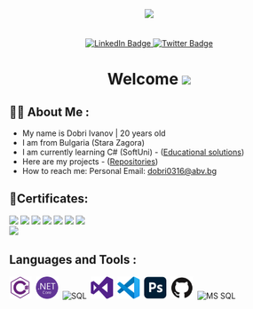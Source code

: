 <div id="header" align="center">
  <img src="https://cdn.discordapp.com/attachments/837093180783722536/1019666918602444850/laptop-illustration-2-removebg-preview.png" width="150"/>
  <div id="badges">
    <br></br>
  <a href="https://www.linkedin.com/in/dobri-ivanov/">
    <img src="https://img.shields.io/badge/LinkedIn-blue?style=for-the-badge&logo=linkedin&logoColor=white" alt="LinkedIn Badge"/>
  </a>
  <a href="https://twitter.com/dobri_iivanov">
    <img src="https://img.shields.io/badge/Twitter-blue?style=for-the-badge&logo=twitter&logoColor=white" alt="Twitter Badge"/>
  </a>
<h1 align="center" >
  Welcome
  <img src="https://media.giphy.com/media/hvRJCLFzcasrR4ia7z/giphy.gif" width="35px"/>
 </h1>
 </div>
</div>

## :man_technologist: About Me :
 - My name is Dobri Ivanov | 20 years old
 - I am from Bulgaria (Stara Zagora)
 - I am currently learning C# (SoftUni) - ([Educational solutions](https://github.com/dobri-ivanov/Coding-SoftUni-CSharp))
 - Here are my projects - ([Repositories](https://github.com/dobri-ivanov?tab=repositories))
 - How to reach me:  Personal Email: dobri0316@abv.bg

## 📑Certificates:
 <div>
  <img src="https://cdn.discordapp.com/attachments/837093180783722536/1019654580847517778/124984.jpg" width="24%"/>
  <img src="https://media.discordapp.net/attachments/837093180783722536/1019654894346580048/139379.jpg" width="24%"/>
  <img src="https://cdn.discordapp.com/attachments/837093180783722536/1034831429756010627/144009.jpg" width="24%"/>
  <img src="https://cdn.discordapp.com/attachments/837093180783722536/1052181951429222410/150766.jpg" width="24%"/>
  <img src="https://cdn.discordapp.com/attachments/837093180783722536/1077189472870998076/157881.jpg" width="24%"/>
  <img src="https://cdn.discordapp.com/attachments/837093180783722536/1092806204390129674/164912.jpg" width="24%"/>
  <img src="https://cdn.discordapp.com/attachments/837093180783722536/1123302313440837817/175346.jpg" width="24%"/>
</div>

 <div>
  <img src="https://cdn.discordapp.com/attachments/837093180783722536/1097460183178948628/Database-certificate-Certiport.jpg" width="40%"/>
</div>

## Languages and Tools :
<div>
  <img src="https://github.com/devicons/devicon/blob/master/icons/csharp/csharp-line.svg" title="CSharp" alt="CSharp" width="40" height="40"/>&nbsp;
  <img src="https://github.com/devicons/devicon/blob/master/icons/dotnetcore/dotnetcore-original.svg" title=".NET CORE" alt=".NET CORE" width="40" height="40"/>&nbsp;
  <img src="https://cdn.discordapp.com/attachments/837093180783722536/1099275708079022160/pngwing.com.png" title="SQL" alt="SQL" width="40" height="40"/>&nbsp;
  <img src="https://github.com/devicons/devicon/blob/master/icons/visualstudio/visualstudio-plain.svg" title="Visual Studio" alt="VS" width="40" height="40"/>&nbsp;
  <img src="https://github.com/devicons/devicon/blob/master/icons/vscode/vscode-original.svg" title="VSCode" alt="VSCode" width="40" height="40"/>&nbsp;
  <img src="https://github.com/devicons/devicon/blob/master/icons/photoshop/photoshop-plain.svg"  title="Photoshop" alt="PS" width="40" height="40"/>&nbsp;
  <img src="https://github.com/devicons/devicon/blob/master/icons/github/github-original.svg" title="Github" alt="GITHUB" width="40" height="40"/>&nbsp;
  <img src="https://cdn.discordapp.com/attachments/837093180783722536/1099276235596640306/kisspng-logo-brand-white-font-dior-logo-5b170a9fa0dbd2.5398644215282367036589.png" title="MS SQL" alt="MS SQL" width="80" height="40"/>&nbsp;
</div>
